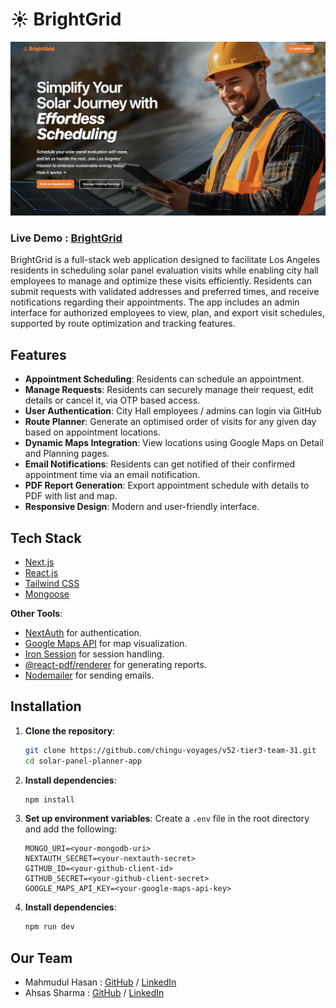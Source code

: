 # ☀️ BrightGrid
![BrightGrid](https://github.com/chingu-voyages/v52-tier3-team-31/blob/main/brightgrid-home.png?raw=true) 
### Live Demo : [BrightGrid](https://bright-grid.vercel.app/)
BrightGrid is a full-stack web application designed to facilitate Los Angeles residents in scheduling solar panel evaluation visits while enabling city hall employees to manage and optimize these visits efficiently. Residents can submit requests with validated addresses and preferred times, and receive notifications regarding their appointments. The app includes an admin interface for authorized employees to view, plan, and export visit schedules, supported by route optimization and tracking features.

## Features

- **Appointment Scheduling**: Residents can schedule an appointment.
- **Manage Requests**: Residents can securely manage their request, edit details or cancel it, via OTP based access. 
- **User Authentication**: City Hall employees / admins can login via GitHub
- **Route Planner**: Generate an optimised order of visits for any given day based on appointment locations.
- **Dynamic Maps Integration**: View locations using Google Maps on Detail and Planning pages.
- **Email Notifications**: Residents can get notified of their confirmed appointment time via an email notification.
- **PDF Report Generation**: Export appointment schedule with details to PDF with list and map.
- **Responsive Design**: Modern and user-friendly interface.

## Tech Stack

- [Next.js](https://nextjs.org)  
- [React.js](https://reactjs.org)  
- [Tailwind CSS](https://tailwindcss.com)  
- [Mongoose](https://mongoosejs.com)  

**Other Tools**:  
- [NextAuth](https://next-auth.js.org) for authentication.
- [Google Maps API](https://developers.google.com/maps) for map visualization.
- [Iron Session](https://github.com/vvo/iron-session) for session handling.
- [@react-pdf/renderer](https://react-pdf.org) for generating reports.
- [Nodemailer](https://nodemailer.com/) for sending emails.

## Installation

1. **Clone the repository**:
   ```bash
   git clone https://github.com/chingu-voyages/v52-tier3-team-31.git
   cd solar-panel-planner-app
   ```
2. **Install dependencies**:
   ```bash
   npm install
   ```
3. **Set up environment variables**:
   Create a `.env` file in the root directory and add the following:
    ```env
    MONGO_URI=<your-mongodb-uri>
    NEXTAUTH_SECRET=<your-nextauth-secret>
    GITHUB_ID=<your-github-client-id>
    GITHUB_SECRET=<your-github-client-secret>
    GOOGLE_MAPS_API_KEY=<your-google-maps-api-key>
    ```
4. **Install dependencies**:
   ```bash
   npm run dev
   ```

## Our Team

- Mahmudul Hasan : [GitHub](https://github.com/mHasan1037) / [LinkedIn](#)
- Ahsas Sharma : [GitHub](https://github.com/ahsas-sharma) / [LinkedIn](https://linkedin.com/in/ahsas-sharma)
